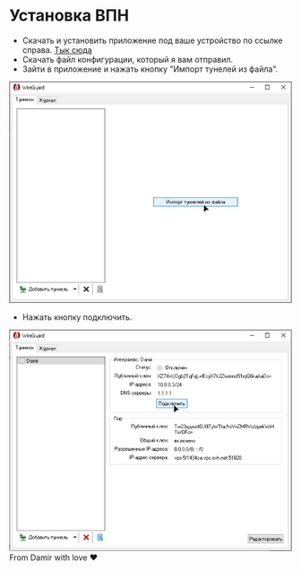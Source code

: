 <!-- Подключаем наш кастомный CSS для темной темы -->
<link rel="stylesheet" href="/assets/style.css">

# Установка ВПН

<ul>
  <li>Скачать и установить приложение под ваше устройство по ссылке справа. 
    <a href="https://www.wireguard.com/install/">Тык сюда</a>
  </li>
  <li>Скачать файл конфигурации, который я вам отправил.</li>
  <li>Зайти в приложение и нажать кнопку "Импорт тунелей из файла".</li>
</ul>

<!-- Вставка изображения для импорта -->
<img src="import.png" alt="Импорт тунелей">

<ul>
  <li>Нажать кнопку подключить.</li>
</ul>

<!-- Вставка изображения для подключения -->
<img src="connect.png" alt="Кнопка подключения">

<!-- Подпись -->
<footer>
  From Damir with love ❤️
</footer>


